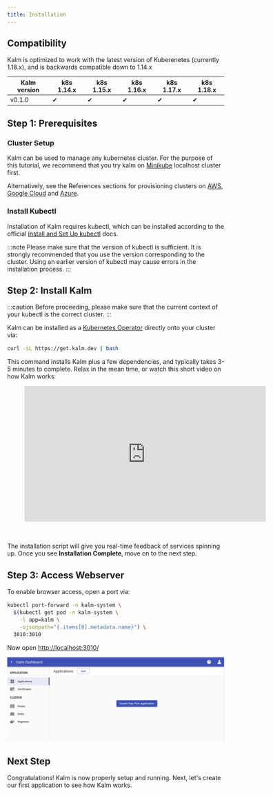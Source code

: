 ```yaml
---
title: Installation
---
```


## Compatibility

Kalm is optimized to work with the latest version of Kuberenetes (currently 1.18.x), and is backwards compatible down to 1.14.x

| Kalm version | k8s 1.14.x | k8s 1.15.x | k8s 1.16.x | k8s 1.17.x | k8s 1.18.x |
| ------------ | ---------- | ---------- | ---------- | ---------- | ---------- |
| v0.1.0       | ✔          | ✔          | ✔          | ✔          | ✔          |

## Step 1: Prerequisites

### Cluster Setup

Kalm can be used to manage any kubernetes cluster.
For the purpose of this tutorial, we recommend that you try kalm on [Minikube](./guide-minikube.md) localhost cluster first.

Alternatively, see the References sections for provisioning clusters on [AWS](./guide-aws.md), [Google Cloud](./google-gke.md) and [Azure](./azure-aks.md).

### Install Kubectl

Installation of Kalm requires kubectl, which can be installed according to the official <a href="https://kubernetes.io/docs/tasks/tools/install-kubectl/" target="_blank">Install and Set Up kubectl</a> docs.

:::note
Please make sure that the version of kubectl is sufficient. It is strongly recommended that you use the version corresponding to the cluster. Using an earlier version of kubectl may cause errors in the installation process.
:::


## Step 2: Install Kalm

:::caution
Before proceeding, please make sure that the current context of your kubectl is the correct cluster.
:::

Kalm can be installed as a [Kubernetes Operator](https://kubernetes.io/docs/concepts/extend-kubernetes/operator/) directly onto your cluster via:

```bash
curl -sL https://get.kalm.dev | bash
```

This command installs Kalm plus a few dependencies, and typically takes 3-5 minutes to complete. Relax in the mean time, or watch this short video on how Kalm works:

<figure class="video_container">
  <iframe width="560" height="315" src="https://www.youtube.com/embed/fzig4AvMr74" frameborder="0" allowfullscreen="true"></iframe>
</figure>

<br />

The installation script will give you real-time feedback of services spinning up. Once you see **Installation Complete**, move on to the next step.

## Step 3: Access Webserver

To enable browser access, open a port via:

```bash
kubectl port-forward -n kalm-system \
  $(kubectl get pod -n kalm-system \
    -l app=kalm \
    -ojsonpath="{.items[0].metadata.name}") \
  3010:3010
```

Now open <a href="http://localhost:3010/" target="_blank">http://localhost:3010/</a>

![login screen](assets/main-page.png)

## Next Step

Congratulations! Kalm is now properly setup and running. Next, let's create our first application to see how Kalm works.
